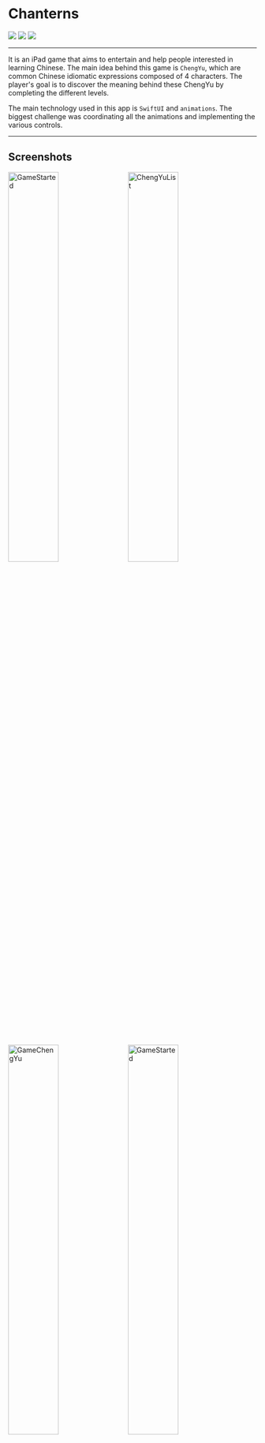 # Chanterns
[![](https://img.shields.io/badge/iOS-16.0-orange)](#)
[![](https://img.shields.io/badge/Platforms-iPad-blue)](#)
[![](https://img.shields.io/badge/Category-Game-brightgreen)](#)

---
It is an iPad game that aims to entertain and help people interested in learning Chinese. The main idea behind this game is `ChengYu`, which are common Chinese idiomatic expressions composed of 4 characters. 
The player's goal is to discover the meaning behind these ChengYu by completing the different levels.

The main technology used in this app is `SwiftUI` and `animations`. The biggest challenge was coordinating all the animations and implementing the various controls.

---
## Screenshots
<p>
<img width="45%" alt="GameStarted" src="https://github.com/antonio-scognamiglio/Chanterns/assets/92535079/a31d380a-40e5-4848-820e-ed753b70c4cb">
&nbsp;&nbsp;
<img width="45%" alt="ChengYuList" src="https://github.com/antonio-scognamiglio/Chanterns/assets/92535079/c7ffa647-399d-45c5-a9ee-56d9edac2a8e">
</p>
<p>
<img width="45%" alt="GameChengYu" src="https://github.com/antonio-scognamiglio/Chanterns/assets/92535079/f6008d35-b283-4c22-83b2-8d2e240318e6">
&nbsp;&nbsp;
<img width="45%" alt="GameStarted" src="https://github.com/antonio-scognamiglio/Chanterns/assets/92535079/ca0f1aa7-766b-478d-882d-ee9090a23bbe">
</p>
